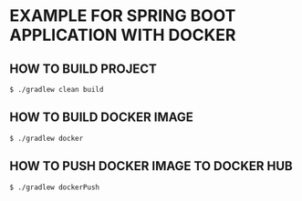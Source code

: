 # EXAMPLE FOR SPRING BOOT APPLICATION WITH DOCKER

## HOW TO BUILD PROJECT
`$ ./gradlew clean build`

## HOW TO BUILD DOCKER IMAGE
`$ ./gradlew docker`

## HOW TO PUSH DOCKER IMAGE TO DOCKER HUB
`$ ./gradlew dockerPush`
